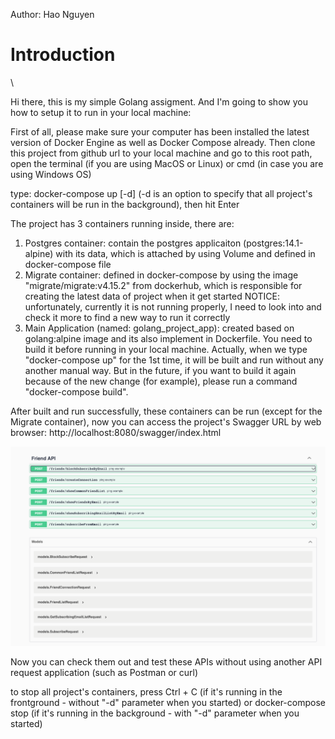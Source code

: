 
Author: Hao Nguyen

<h1>Introduction</h1>\

Hi there,
this is my simple Golang assigment. And I'm going to show you how to setup it to run in your local machine:

First of all, please make sure your computer has been installed the latest version of Docker Engine as well as Docker Compose already.
Then clone this project from github url to your local machine and go to this root path, open the terminal (if you are using MacOS or Linux) or cmd (in case you are using Windows OS)

type: docker-compose up [-d] (-d is an option to specify that all project's containers will be run in the background), then hit Enter

The project has 3 containers running inside, there are:
1. Postgres container: contain the postgres applicaiton (postgres:14.1-alpine) with its data, which is attached by using Volume and defined in docker-compose file
2. Migrate container: defined in docker-compose by using the image "migrate/migrate:v4.15.2" from dockerhub, which is responsible for creating the latest data of project when it get started
NOTICE: unfortunately, currently it is not running properly, I need to look into and check it more to find a new way to run it correctly
3. Main Application (named: golang_project_app): created based on golang:alpine image and its also implement in Dockerfile. You need to build it before running in your local machine. Actually, when we type "docker-compose up" for the 1st time, it will be built and run without any another manual way. But in the future, if you want to build it again because of the new change (for example), please run a command "docker-compose build".

After built and run successfully, these containers can be run (except for the Migrate container), now you can access the project's Swagger URL by web browser: http://localhost:8080/swagger/index.html

<img src="https://github.com/thehaohcm/golang_project/blob/master/asserts/swagger-screenshot.png">

Now you can check them out and test these APIs without using another API request application (such as Postman or curl)

to stop all project's containers, press Ctrl + C (if it's running in the frontground - without "-d" parameter when you started) or docker-compose stop (if it's running in the background - with "-d" parameter when you started)

